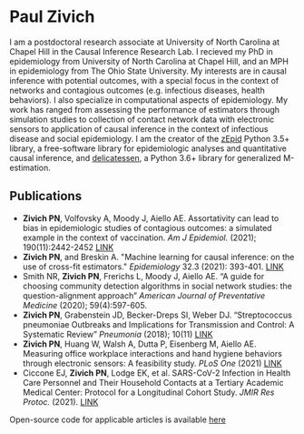 # Paul Zivich

I am a postdoctoral research associate at University of North Carolina at Chapel Hill in the Causal Inference Research
Lab. I recieved my PhD in epidemiology from University of North Carolina at Chapel Hill, and an MPH in epidemiology 
from The Ohio State University. My interests are in causal inference with potential outcomes, with a special focus in 
the context of networks and contagious outcomes (e.g. infectious diseases, health behaviors). I also specialize in 
computational aspects of epidemiology. My work has ranged from assessing the performance of estimators through 
simulation studies to collection of contact network data with electronic sensors to application of causal inference 
in the context of infectious disease and social epidemiology. I am the creator of the 
[zEpid](https://github.com/pzivich/zEpid) Python 3.5+ library, a free-software library for epidemiologic analyses and 
quantitative causal inference, and [delicatessen](https://github.com/pzivich/Delicatessen), a Python 3.6+ library for 
generalized M-estimation.

## Publications

* **Zivich PN**, Volfovsky A, Moody J, Aiello AE. Assortativity can lead to bias in epidemiologic studies of contagious outcomes: a simulated example in the context of vaccination. *Am J Epidemiol.* (2021); 190(11):2442-2452 [LINK](https://pubmed.ncbi.nlm.nih.gov/34089053/)
* **Zivich PN**, and Breskin A. "Machine learning for causal inference: on the use of cross-fit estimators." *Epidemiology* 32.3 (2021): 393-401. [LINK](https://pubmed.ncbi.nlm.nih.gov/33591058/)
* Smith NR, **Zivich PN**, Frerichs L, Moody J, Aiello AE. “A guide for choosing community detection algorithms in social network studies: the question-alignment approach” *American Journal of Preventative Medicine* (2020); 59(4):597-605.
* **Zivich PN**, Grabenstein JD, Becker-Dreps SI, Weber DJ. “Streptococcus pneumoniae Outbreaks and Implications for Transmission and Control: A Systematic Review” *Pneumonia* (2018); 10(11) [LINK](https://link.springer.com/article/10.1186/s41479-018-0055-4)
* **Zivich PN**, Huang W, Walsh A, Dutta P, Eisenberg M, Aiello AE. Measuring office workplace interactions and hand hygiene behaviors through electronic sensors: A feasibility study. *PLoS One* (2021) [LINK](https://pubmed.ncbi.nlm.nih.gov/33465139/)
* Ciccone EJ, **Zivich PN**, Lodge EK, et al. SARS-CoV-2 Infection in Health Care Personnel and Their Household Contacts at a Tertiary Academic Medical Center: Protocol for a Longitudinal Cohort Study. *JMIR Res Protoc.* (2021). [LINK](https://www.researchprotocols.org/2021/4/e25410)

Open-source code for applicable articles is available [here](https://github.com/pzivich/publications-code)

